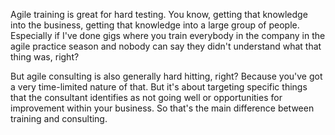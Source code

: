 Agile training is great for hard testing. You know, getting that knowledge into the business, getting that knowledge into a large group of people. Especially if I've done gigs where you train everybody in the company in the agile practice season and nobody can say they didn't understand what that thing was, right?

But agile consulting is also generally hard hitting, right? Because you've got a very time-limited nature of that. But it's about targeting specific things that the consultant identifies as not going well or opportunities for improvement within your business. So that's the main difference between training and consulting.